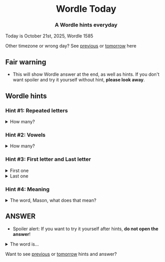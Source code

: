 <h1 align="center">
Wordle Today
</h1>

<h3 align="center">
A Wordle hints everyday
</h3>

Today is October 21st, 2025, Wordle 1585

Other timezone or wrong day? See [previous](PREVIOUS.md) or [tomorrow](TOMORROW.md) here

## Fair warning
- This will show Wordle answer at the end, as well as hints. If you don't want spoiler and try it yourself without hint, **please look away**.

## Wordle hints

### Hint #1: Repeated letters
<details>
  <summary>How many?</summary>
  Zero repeated letters.
</details>

### Hint #2: Vowels
<details>
  <summary>How many?</summary>
  There are 2 vowels. 
</details>

### Hint #3: First letter and Last letter
<details>
  <summary>First one</summary>
  Begins with the letter "D"
</details>
<details>
  <summary>Last one</summary>
  Ends with the letter "X"
</details>

### Hint #4: Meaning
<details>
  <summary>The word, Mason, what does that mean?</summary>
  Detoxification, especially of the body from alcohol or illegal, addictive drugs.
</details>

## ANSWER
- Spoiler alert: If you want to try it yourself after hints, **do not open the answer**!

<details>
  <summary>The word is...</summary>
  DETOX
</details>

Want to see [previous](PREVIOUS.md) or [tomorrow](TOMORROW.md) hints and answer?